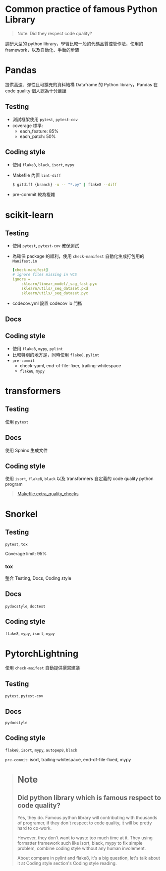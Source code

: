 # Common practice of famous Python Library
> Note: Did they respect code quality?

調研大型的 python library，學習比較一般的代碼品質控管作法，使用的 framework，以及自動化、手動的步驟

# Pandas

提供高速、彈性且可擴充的資料結構 Dataframe 的 Python library，Pandas 在 code quality 個人認為十分嚴謹

## Testing 

- 測試框架使用 `pytest`, `pytest-cov`
- coverage 標準: 
  - each_feature: 85%
  - each_patch: 50%

## Coding style

- 使用 `flake8`, `black`, `isort`, `mypy`
- Makefile 內置 `lint-diff`
  
  ```bash
  $ gitdiff {branch} -u -- "*.py" | flake8 --diff 
  ```
- pre-commit 較為複雜

# scikit-learn

## Testing
- 使用 `pytest`, `pytest-cov` 確保測試
- 為確保 package 的順利，使用 `check-manifest` 自動化生成打包用的 `Manifest.in`
  
    ```yml
    [check-manifest]
    # ignore files missing in VCS
    ignore =
        sklearn/linear_model/_sag_fast.pyx
        sklearn/utils/_seq_dataset.pxd
        sklearn/utils/_seq_dataset.pyx
    ```

- codecov.yml 設置 codecov io 門檻

## Docs
## Coding style

- 使用 `flake8`, `mypy`, `pylint`
- 比較特別的地方是，同時使用 `flake8`, `pylint`
- `pre-commit`
  - check-yaml, end-of-file-fixer, trailing-whitespace
  - `flake8`, `mypy`


# transformers

## Testing

使用 `pytest`

## Docs

使用 Sphinx 生成文件

## Coding style

使用 `isort`, `flake8`, `black` 以及 transformers 自定義的 code quality python program
> [Makefile.extra_quality_checks](https://github.com/huggingface/transformers/blob/master/Makefile)


# Snorkel

## Testing 

`pytest`, `tox`

Coverage limit: 95%

### tox

整合 Testing, Docs, Coding style

## Docs

`pydocstyle`, `doctest`

## Coding style

`flake8`, `mypy`, `isort`, `mypy`

# PytorchLightning

使用 `check-maifest` 自動提供撰寫建議

## Testing

`pytest`, `pytest-cov`
## Docs

`pydocstyle`

## Coding style

`flake8`, `isort`, `mypy`, `autopep8`, `black`

`pre-commit`: isort, trailing-whitespace, end-of-file-fixed, mypy

> # Note
> ## Did python library which is famous respect to code quality?
> Yes, they do.  Famous python library will contributing with thousands of programer, if they don't respect to code quality, it will be pretty hard to co-work.
>
> However, they don't want to waste too much time at it.  They using formatter framework such like isort, black, mypy to fix simple problem, combine coding style without any human involement.
>
> About compare in pylint and flake8, it's a big question, let's talk about it at Coding style section's Coding style reading.


